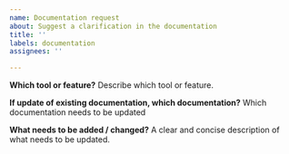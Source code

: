 ```yaml
---
name: Documentation request
about: Suggest a clarification in the documentation
title: ''
labels: documentation
assignees: ''

---
```


**Which tool or feature?**
Describe which tool or feature.

**If update of existing documentation, which documentation?**
Which documentation needs to be updated

**What needs to be added / changed?**
A clear and concise description of what needs to be updated.
